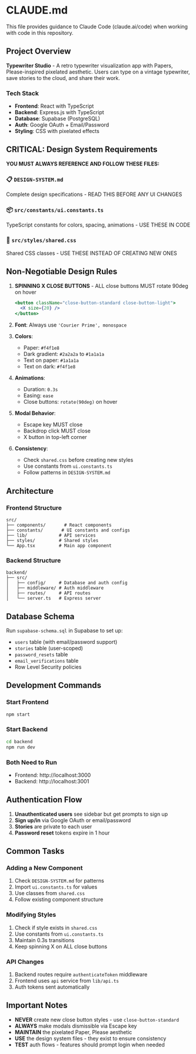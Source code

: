 # CLAUDE.md

This file provides guidance to Claude Code (claude.ai/code) when working with code in this repository.

## Project Overview

**Typewriter Studio** - A retro typewriter visualization app with Papers, Please-inspired pixelated aesthetic. Users can type on a vintage typewriter, save stories to the cloud, and share their work.

### Tech Stack
- **Frontend**: React with TypeScript
- **Backend**: Express.js with TypeScript  
- **Database**: Supabase (PostgreSQL)
- **Auth**: Google OAuth + Email/Password
- **Styling**: CSS with pixelated effects

## CRITICAL: Design System Requirements

**YOU MUST ALWAYS REFERENCE AND FOLLOW THESE FILES:**

### 📋 `DESIGN-SYSTEM.md` 
Complete design specifications - READ THIS BEFORE ANY UI CHANGES

### 📦 `src/constants/ui.constants.ts`
TypeScript constants for colors, spacing, animations - USE THESE IN CODE

### 🎨 `src/styles/shared.css`
Shared CSS classes - USE THESE INSTEAD OF CREATING NEW ONES

## Non-Negotiable Design Rules

1. **SPINNING X CLOSE BUTTONS** - ALL close buttons MUST rotate 90deg on hover
   ```jsx
   <button className="close-button-standard close-button-light">
     <X size={20} />
   </button>
   ```

2. **Font**: Always use `'Courier Prime', monospace`

3. **Colors**:
   - Paper: `#f4f1e8`
   - Dark gradient: `#2a2a2a` to `#1a1a1a`
   - Text on paper: `#1a1a1a`
   - Text on dark: `#f4f1e8`

4. **Animations**: 
   - Duration: `0.3s`
   - Easing: `ease`
   - Close buttons: `rotate(90deg)` on hover

5. **Modal Behavior**:
   - Escape key MUST close
   - Backdrop click MUST close
   - X button in top-left corner

6. **Consistency**:
   - Check `shared.css` before creating new styles
   - Use constants from `ui.constants.ts`
   - Follow patterns in `DESIGN-SYSTEM.md`

## Architecture

### Frontend Structure
```
src/
├── components/       # React components
├── constants/       # UI constants and configs
├── lib/            # API services
├── styles/         # Shared styles
└── App.tsx         # Main app component
```

### Backend Structure
```
backend/
├── src/
│   ├── config/     # Database and auth config
│   ├── middleware/ # Auth middleware
│   ├── routes/     # API routes
│   └── server.ts   # Express server
```

## Database Schema

Run `supabase-schema.sql` in Supabase to set up:
- `users` table (with email/password support)
- `stories` table (user-scoped)
- `password_resets` table
- `email_verifications` table
- Row Level Security policies

## Development Commands

### Start Frontend
```bash
npm start
```

### Start Backend
```bash
cd backend
npm run dev
```

### Both Need to Run
- Frontend: http://localhost:3000
- Backend: http://localhost:3001

## Authentication Flow

1. **Unauthenticated users** see sidebar but get prompts to sign up
2. **Sign up/in** via Google OAuth or email/password
3. **Stories** are private to each user
4. **Password reset** tokens expire in 1 hour

## Common Tasks

### Adding a New Component
1. Check `DESIGN-SYSTEM.md` for patterns
2. Import `ui.constants.ts` for values
3. Use classes from `shared.css`
4. Follow existing component structure

### Modifying Styles
1. Check if style exists in `shared.css`
2. Use constants from `ui.constants.ts`
3. Maintain 0.3s transitions
4. Keep spinning X on ALL close buttons

### API Changes
1. Backend routes require `authenticateToken` middleware
2. Frontend uses `api` service from `lib/api.ts`
3. Auth tokens sent automatically

## Important Notes

- **NEVER** create new close button styles - use `close-button-standard`
- **ALWAYS** make modals dismissible via Escape key
- **MAINTAIN** the pixelated Paper, Please aesthetic
- **USE** the design system files - they exist to ensure consistency
- **TEST** auth flows - features should prompt login when needed